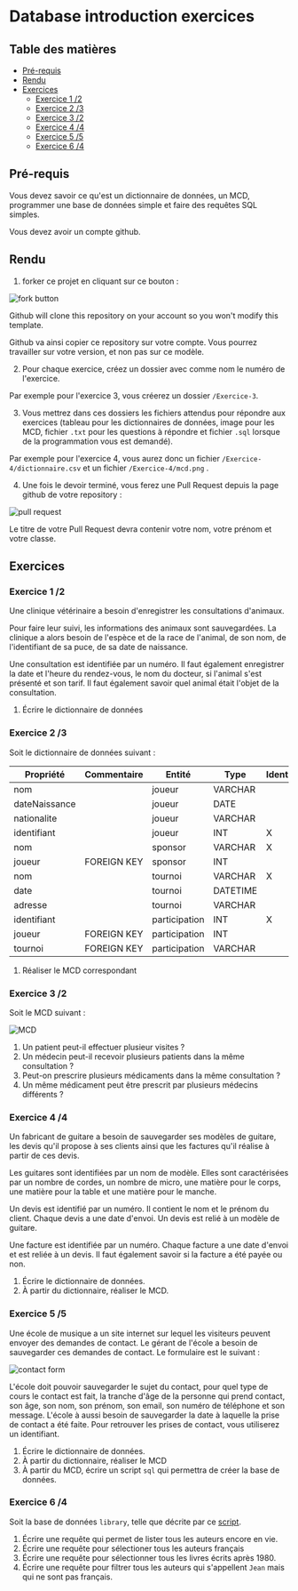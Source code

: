 # Database introduction exercices <!-- omit in toc -->

## Table des matières <!-- omit in toc -->

- [Pré-requis](#pré-requis)
- [Rendu](#rendu)
- [Exercices](#exercices)
  - [Exercice 1 /2](#exercice-1-2)
  - [Exercice 2 /3](#exercice-2-3)
  - [Exercice 3 /2](#exercice-3-2)
  - [Exercice 4 /4](#exercice-4-4)
  - [Exercice 5 /5](#exercice-5-5)
  - [Exercice 6 /4](#exercice-6-4)

## Pré-requis

Vous devez savoir ce qu'est un dictionnaire de données, un MCD, programmer une base de données simple et faire des requêtes SQL simples.

Vous devez avoir un compte github.

## Rendu

1. forker ce projet en cliquant sur ce bouton :

![fork button](assets/fork.png)

Github will clone this repository on your account so you won't modify this template.

Github va ainsi copier ce repository sur votre compte. Vous pourrez travailler sur votre version, et non pas sur ce modèle.

2. Pour chaque exercice, créez un dossier avec comme nom le numéro de l'exercice.

Par exemple pour l'exercice 3, vous créerez un dossier `/Exercice-3`.

3. Vous mettrez dans ces dossiers les fichiers attendus pour répondre aux exercices (tableau pour les dictionnaires de données, image pour les MCD, fichier `.txt` pour les questions à répondre et fichier `.sql` lorsque de la programmation vous est demandé).

Par exemple pour l'exercice 4, vous aurez donc un fichier `/Exercice-4/dictionnaire.csv` et un fichier `/Exercice-4/mcd.png` .

4. Une fois le devoir terminé, vous ferez une Pull Request depuis la page github de votre repository :

![pull request](assets/PR.png)

Le titre de votre Pull Request devra contenir votre nom, votre prénom et votre classe.

## Exercices

### Exercice 1 /2

Une clinique vétérinaire a besoin d'enregistrer les consultations d'animaux.

Pour faire leur suivi, les informations des animaux sont sauvegardées. La clinique a alors besoin de l'espèce et de la race de l'animal, de son nom, de l'identifiant de sa puce, de sa date de naissance.

Une consultation est identifiée par un numéro. Il faut également enregistrer la date et l'heure du rendez-vous, le nom du docteur, si l'animal s'est présenté et son tarif. Il faut également savoir quel animal était l'objet de la consultation.

1. Écrire le dictionnaire de données

### Exercice 2 /3

Soit le dictionnaire de données suivant :

| Propriété     | Commentaire | Entité        | Type     | Identifiant |
|---------------|-------------|---------------|----------|-------------|
| nom           |             | joueur        | VARCHAR  |             |
| dateNaissance |             | joueur        | DATE     |             |
| nationalite   |             | joueur        | VARCHAR  |             |
| identifiant   |             | joueur        | INT      | X           |
| nom           |             | sponsor       | VARCHAR  | X           |
| joueur        | FOREIGN KEY | sponsor       | INT      |             |
| nom           |             | tournoi       | VARCHAR  | X           |
| date          |             | tournoi       | DATETIME |             |
| adresse       |             | tournoi       | VARCHAR  |             |
| identifiant   |             | participation | INT      | X           |
| joueur        | FOREIGN KEY | participation | INT      |             |
| tournoi       | FOREIGN KEY | participation | VARCHAR  |             |

1. Réaliser le MCD correspondant

### Exercice 3 /2

Soit le MCD suivant :

![MCD](<assets/Capture d’écran 2024-11-10 à 16.08.33.png>)

1. Un patient peut-il effectuer plusieur visites ?
2. Un médecin peut-il recevoir plusieurs patients dans la même consultation ?
3. Peut-on prescrire plusieurs médicaments dans la même consultation ?
4. Un même médicament peut être prescrit par plusieurs médecins différents ?

### Exercice 4 /4

Un fabricant de guitare a besoin de sauvegarder ses modèles de guitare, les devis qu'il propose à ses clients ainsi que les factures qu'il réalise à partir de ces devis.

Les guitares sont identifiées par un nom de modèle. Elles sont caractérisées par un nombre de cordes, un nombre de micro, une matière pour le corps, une matière pour la table et une matière pour le manche.

Un devis est identifié par un numéro. Il contient le nom et le prénom du client. Chaque devis a une date d'envoi. Un devis est relié à un modèle de guitare.

Une facture est identifiée par un numéro. Chaque facture a une date d'envoi et est reliée à un devis. Il faut également savoir si la facture a été payée ou non.

1. Écrire le dictionnaire de données.
2. À partir du dictionnaire, réaliser le MCD.

### Exercice 5 /5

Une école de musique a un site internet sur lequel les visiteurs peuvent envoyer des demandes de contact. Le gérant de l'école a besoin de sauvegarder ces demandes de contact. Le formulaire est le suivant :

![contact form](<assets/Capture d’écran 2024-11-10 à 15.37.11.png>)

L'école doit pouvoir sauvegarder le sujet du contact, pour quel type de cours le contact est fait, la tranche d'âge de la personne qui prend contact, son âge, son nom, son prénom, son email, son numéro de téléphone et son message. L'école à aussi besoin de sauvegarder la date à laquelle la prise de contact a été faite. Pour retrouver les prises de contact, vous utiliserez un identifiant.

1. Écrire le dictionnaire de données.
2. À partir du dictionnaire, réaliser le MCD
3. À partir du MCD, écrire un script `sql` qui permettra de créer la base de données.

### Exercice 6 /4

Soit la base de données `library`, telle que décrite par ce [script](assets/library.sql).

1. Écrire une requête qui permet de lister tous les auteurs encore en vie.
2. Écrire une requête pour sélectioner tous les auteurs français
3. Écrire une requête pour sélectionner tous les livres écrits après 1980.
4. Écrire une requête pour filtrer tous les auteurs qui s'appellent `Jean` mais qui ne sont pas français.
